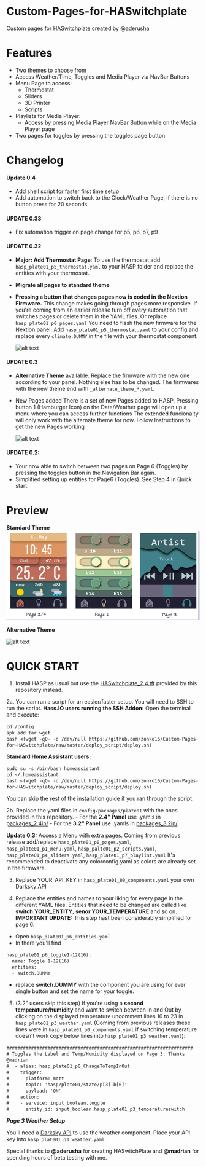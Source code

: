 # Custom-Pages-for-HASwitchplate
Custom pages for [HASwitchplate](https://github.com/aderusha/HASwitchPlate) created by @aderusha

Features
====
* Two themes to choose from
* Access Weather/Time, Toggles and Media Player via NavBar Buttons
* Menu Page to access:
  - Thermostat
  - Sliders
  - 3D Printer
  - Scripts
* Playlists for Media Player:
  - Access by pressing Media Player NavBar Button while on the Media Player page
* Two pages for toggles by pressing the toggles page button

Changelog
====
#### Update 0.4
- Add shell script for faster first time setup
- Add automation to switch back to the Clock/Weather Page, if there is no button press for 20 seconds.

#### UPDATE 0.33
- Fix automation trigger on page change for p5, p6, p7, p9

#### UPDATE 0.32
- **Major: Add Thermostat Page**:
  To use the thermostat add ```hasp_plate01_p5_thermostat.yaml``` to your HASP folder and replace the entities with your thermostat.
- **Migrate all pages to standard theme**
- **Pressing a button that changes pages now is coded in the Nextion Firmware.** This change makes going through pages more responsive. If you're coming from an earlier release turn off every automation that switches pages or delete them in the YAML files. Or replace ```hasp_plate01_p0_pages.yaml```
  You need to flash the new firmware for the Nextion panel. 
  Add ```hasp_plate01_p5_thermostat.yaml``` to your config and replace every ```climate.DUMMY``` in the file with your thermostat component.

  ![alt text](https://raw.githubusercontent.com/zonko16/Custom-Pages-for-HASwitchplate/beta/Thermostat.png)
     
#### UPDATE 0.3
- **Alternative Theme** available.
  Replace the firmware with the new one according to your panel. Nothing else has to be changed. The firmwares with the new theme end with ```_alternate_theme_*.yaml```.

- New Pages added
  There is a set of new Pages added to HASP.
  Pressing button 1 (Hamburger Icon) on the Date/Weather page will open up a menu where you can access further functions
  The extended funcionalty will only work with the alternate theme for now. Follow Instructions to get the new Pages working

  ![alt text](https://raw.githubusercontent.com/zonko16/Custom-Pages-for-HASwitchplate/beta/Menu.png)

#### UPDATE 0.2:  
- Your now able to switch between two pages on Page 6 (Toggles) by pressing the toggles button in the Navigation Bar again.
- Simplified setting up entities for Page6 (Toggles). See Step 4 in Quick start.

Preview
===
**Standard Theme**
![alt text](https://raw.githubusercontent.com/zonko16/Custom-Pages-for-HASwitchplate/master/Preview.png)

**Alternative Theme**

![alt text](https://raw.githubusercontent.com/zonko16/Custom-Pages-for-HASwitchplate/beta/preview_alternate_theme.png)


QUICK START
=====

1. Install HASP as usual but use the [HASwitchplate_2.4.tft](https://github.com/zonko16/Custom-Pages-for-HASwitchplate/blob/master/Nextion%20HMI/HASwitchPlate_2.4.tft) provided by this repository instead. 

2a. You can run a script for an easier/faster setup.
You will need to SSH to run the script.
**Hass.IO users running the SSH Addon:**
Open the terminal and execute:

```
cd /config
apk add tar wget
bash <(wget -qO- -o /dev/null https://github.com/zonko16/Custom-Pages-for-HASwitchplate/raw/master/deploy_script/deploy.sh)
```

**Standard Home Assistant users:**
```
sudo su -s /bin/bash homeassistant
cd ~/.homeassistant
bash <(wget -qO- -o /dev/null https://github.com/zonko16/Custom-Pages-for-HASwitchplate/raw/master/deploy_script/deploy.sh)
```

You can skip the rest of the installation guide if you ran through the script.

2b. Replace the yaml files in ```config/packages/plate01``` with the ones provided in this repository.
    - For the **2.4" Panel** use .yamls in [packages_2.4in/](https://github.com/zonko16/Custom-Pages-for-HASwitchplate/tree/master/packages_2.4in) 
    - For the **3.2" Panel** use .yamls in [packages_3.2in/](https://github.com/zonko16/Custom-Pages-for-HASwitchplate/tree/master/packages_3.2in)

  **Update 0.3:** Access a Menu with extra pages.
  Coming from previous release add/replace ```hasp_plate01_p0_pages.yaml```, ```hasp_plate01_p1_menu.yaml```, ```hasp_palte01_p2_scripts.yaml```, ```hasp_plate01_p4_sliders.yaml```, ```hasp_plate01_p7_playlist.yaml```
  It's recommended to deactivate any colorconfig.yaml as colors are already set in the firmware.

3. Replace YOUR_API_KEY in ```hasp_plate01_00_components.yaml``` your own Darksky API 

4. Replace the entities and names to your liking for every page in the different YAML files.
Entities that need to be changed are called like **switch.YOUR_ENTITY**, **senor.YOUR_TEMPERATURE** and so on.
**IMPORTANT UPDATE:** This step hast been considerably simplified for page 6. 
- Open ```hasp_plate01_p6_entities.yaml```
- In there you'll find 
```
hasp_plate01_p6_toggle1-12(16):
  name: Toggle 1-12(16)
  entities:
  - switch.DUMMY
```
- replace **switch.DUMMY** with the component you are using for ever single button and set the name for your toggle.

5. (3.2" users skip this step) If you're using a **second temperature/humidity** and want to switch between In and  Out by clicking on the displayed temperature uncomment lines 16 to 23 in ```hasp_plate01_p3_weather.yaml```
(Coming from previous releases these lines were in ```hasp_plate01_p0_components.yaml``` if switching temperature doesn't work copy below lines into ```hasp_plate01_p3_weather.yaml```):

```
####################################################################
# Toggles the Label and Temp/Humidity displayed on Page 3. Thanks @madrian
#  - alias: hasp_plate01_p0_ChangeToTempInOut
#    trigger:
#    - platform: mqtt
#      topic: 'hasp/plate01/state/p[3].b[6]'
#      payload: 'ON' 
#    action:
#    - service: input_boolean.toggle
#      entity_id: input_boolean.hasp_plate01_p3_temperatureswitch
```




**_Page 3 Weather Setup_**

You'll need a [Darksky API](https://darksky.net/dev) to use the weather component. Place your API key into ```hasp_plate01_p3_weather.yaml```. 

Special thanks to **@aderusha** for creating HASwitchPlate and **@madrian** for spending hours of beta testing with me. 



